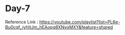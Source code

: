 # Day-7

Reference Link : <https://youtube.com/playlist?list=PL6e-Bu0cqf_jyhItJm_hEAopg8XNvoMXY&feature=shared>
